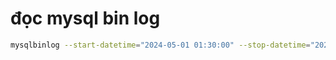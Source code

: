 # đọc mysql bin log
```sh
mysqlbinlog --start-datetime="2024-05-01 01:30:00" --stop-datetime="2024-05-01 01:34:00" mysql-bin.000471 --verbose
```
